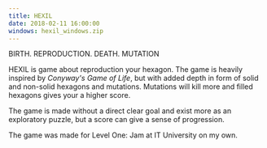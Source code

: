 ```yaml
---
title: HEXIL
date: 2018-02-11 16:00:00
windows: hexil_windows.zip
---
```


BIRTH. REPRODUCTION. DEATH. MUTATION

HEXIL is game about reproduction your hexagon. The game is heavily inspired by *Conyway's Game of Life*, but with added depth in form of solid and non-solid hexagons and mutations. Mutations will kill more and filled hexagons gives your a higher score.

The game is made without a direct clear goal and exist more as an exploratory puzzle, but a score can give a sense of progression.

The game was made for Level One: Jam at IT University on my own.